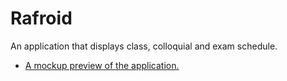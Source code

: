 # Rafroid
An application that displays class, colloquial and exam schedule. <br>
- [A mockup preview of the application.](rafroid_mockup.pdf)
